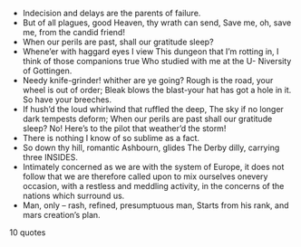  - Indecision and delays are the parents of failure.
 - But of all plagues, good Heaven, thy wrath can send, Save me, oh, save me, from the candid friend!
 - When our perils are past, shall our gratitude sleep?
 - Whene’er with haggard eyes I view This dungeon that I’m rotting in, I think of those companions true Who studied with me at the U- Niversity of Gottingen.
 - Needy knife-grinder! whither are ye going? Rough is the road, your wheel is out of order; Bleak blows the blast-your hat has got a hole in it. So have your breeches.
 - If hush’d the loud whirlwind that ruffled the deep, The sky if no longer dark tempests deform; When our perils are past shall our gratitude sleep? No! Here’s to the pilot that weather’d the storm!
 - There is nothing I know of so sublime as a fact.
 - So down thy hill, romantic Ashbourn, glides The Derby dilly, carrying three INSIDES.
 - Intimately concerned as we are with the system of Europe, it does not follow that we are therefore called upon to mix ourselves onevery occasion, with a restless and meddling activity, in the concerns of the nations which surround us.
 - Man, only – rash, refined, presumptuous man, Starts from his rank, and mars creation’s plan.

10 quotes